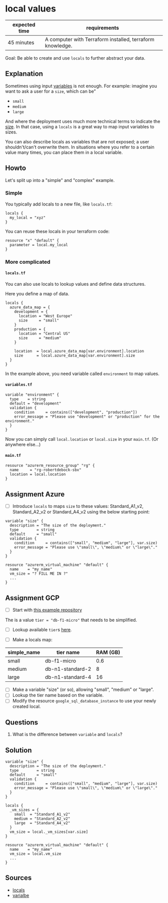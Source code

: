 # local values

| expected time | requirements                                              |
|---------------|-----------------------------------------------------------|
| 45 minutes    | A computer with Terraform installed, terraform knowledge. |

Goal: Be able to create and use `locals` to further abstract your data.

## Explanation

Sometimes using input [variables](https://www.terraform.io/docs/language/values/variables.html) is not enough. For example: imagine you want to ask a user for a `size`, which can be"

- `small`
- `medium`
- `large`

And where the deployment uses much more technical terms to indicate the [size](https://docs.microsoft.com/en-us/azure/virtual-machines/vm-naming-conventions). In that case, using a `locals` is a great way to map input variables to sizes.

You can also describe locals as variables that are not exposed; a user shouldn't/can't overwrite them. In situations where you refer to a certain value many times, you can place them in a local variable.

## Howto

Let's split up into a "simple" and "complex" example.

### Simple

You typically add locals to a new file, like `locals.tf`:

```hcl
locals {
  my_local = "xyz"
}
```

You can reuse these locals in your terraform code:

```hcl
resource "x" "default" {
  parameter = local.my_local
}
```

### More complicated

#### `locals.tf`

You can also use locals to lookup values and define data structures.

Here you define a map of data.

```hcl
locals {
  azure_data_map = {
    development = {
      location = "West Europe"
      size     = "small"
    }
    production = {
      location = "Central US"
      size     = "medium"
    }

    location  = local.azure_data_map[var.environment].location
    size      = local.azure_data_map[var.environment].size
  }
}
```

In the example above, you need variable called `environment` to map values.

#### `variables.tf`

```hcl
variable "environment" {
  type    = string
  default = "development"
  validation {
    condition     = contains(["development", "production"])
    error_message = "Please use "development" or "production" for the environment."
  }
}
```

Now you can simply call `local.location` or `local.size` in your `main.tf`. (Or anywhere else...)

#### `main.tf`

```hcl
resource "azurerm_resource_group" "rg" {
  name     = "rg-robertdebock-sbx"
  location = local.location
}
```

## Assignment Azure

- [ ] Introduce `locals` to maps `size` to these values: Standard_A1_v2, Standard_A2_v2 or Standard_A4_v2 using the below starting point:

```hcl
variable "size" {
  description = "The size of the deployment."
  type        = string
  default     = "small"
  validation {
    condition     = contains(["small", "medium", "large"], var.size)
    error_message = "Please use \"small\", \"medium\" or \"large\"."
  }
}

resource "azurerm_virtual_machine" "default" {
  name    = "my_name"
  vm_size = "? FILL ME IN ?"
  ...
}
```

## Assignment GCP

- [ ] Start with [this example repository](https://github.com/robertdebock/terraform-gcp-database/blob/master/main.tf)

The is a value `tier = "db-f1-micro"` that needs to be simplified.

- [ ] Lookup available `tier`s [here](https://cloud.google.com/sql/docs/mysql/admin-api/rest/v1beta4/tiers/list?apix_params=%7B%22project%22%3A%22roberts-project-23%22%7D).

- [ ] Make a locals map:

| simple_name | tier name        | RAM (GB) |
|-------------|------------------|----------|
| small       |db-f1-micro       | 0.6      |
| medium      | db-n1-standard-2 | 8        |
| large       | db-n1-standard-4 | 16       |

- [ ] Make a variable "size" (or so), allowing "small", "medium" or "large".
- [ ] Lookup the tier name based on the variable.
- [ ] Modify the resource `google_sql_database_instance` to use your newly created local.

## Questions

1. What is the difference between `variable` and `locals`?

## Solution

```hcl
variable "size" {
  description = "The size of the deployment."
  type        = string
  default     = "small"
  validation {
    condition     = contains(["small", "medium", "large"], var.size)
    error_message = "Please use \"small\", \"medium\" or \"large\"."
  }
}

locals {
  _vm_sizes = {
    small  = "Standard_A1_v2"
    medium = "Standard_A2_v2"
    large  = "Standard_A4_v2"
  }
  vm_size = local._vm_sizes[var.size]
}

resource "azurerm_virtual_machine" "default" {
  name    = "my_name"
  vm_size = local.vm_size
  ...
}
```

## Sources

- [locals](https://www.terraform.io/docs/language/values/locals.html)
- [varialbe](https://www.terraform.io/docs/language/values/variables.html)
